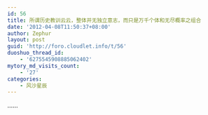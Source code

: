 ```yaml
---
id: 56
title: 所谓历史教训云云，整体并无独立意志，而只是万千个体和无尽概率之组合
date: '2012-04-08T11:50:37+08:00'
author: Zephur
layout: post
guid: 'http://foro.cloudlet.info/t/56'
duoshuo_thread_id:
    - '6275545908885062402'
mytory_md_visits_count:
    - '27'
categories:
    - 风沙星辰
---
```


……